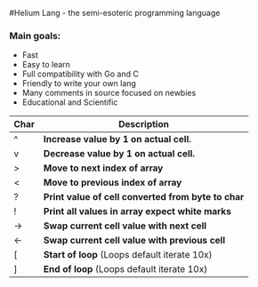 #Helium Lang - the semi-esoteric programming language

### Main goals:
- Fast
- Easy to learn
- Full compatibility with Go and C
- Friendly to write your own lang
- Many comments in source focused on newbies
- Educational and Scientific


| Char           | Description                    |
| ------------- | ------------------------------ |
| ^      | **Increase value by 1 on actual cell.**       |
| v   | **Decrease value by 1 on actual cell.**   |
| >   | **Move to next index of array**   |
| <   | **Move to previous index of array**   |
| ?   | **Print value of cell converted from byte to char**   |
| !   | **Print all values in array expect white marks**   |
| ->   | **Swap current cell value with next cell**   |
| <-   | **Swap current cell value with previous cell**   |
| [   | **Start of loop** (Loops default iterate 10x)   |
| ]   | **End of loop** (Loops default iterate 10x)   |
